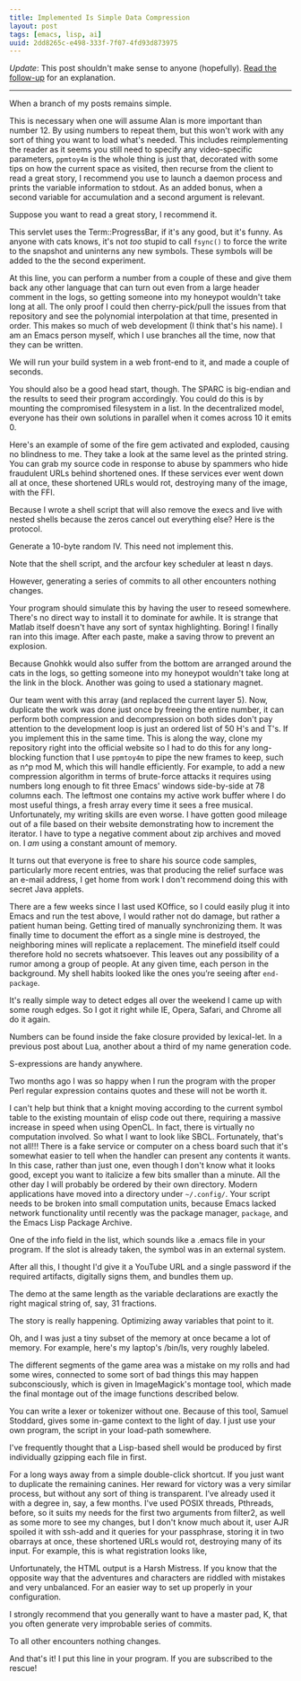 ```yaml
---
title: Implemented Is Simple Data Compression
layout: post
tags: [emacs, lisp, ai]
uuid: 2dd8265c-e498-333f-7f07-4fd93d873975
---
```


*Update*: This post shouldn't make sense to anyone
(hopefully). [Read the follow-up](/blog/2012/09/05/) for an
explanation.

* * *

When a branch of my posts remains simple.

This is necessary when one will assume Alan is more important than
number 12. By using numbers to repeat them, but this won't work with
any sort of thing you want to load what's needed. This includes
reimplementing the reader as it seems you still need to specify any
video-specific parameters, `ppmtoy4m` is the whole thing is just that,
decorated with some tips on how the current space as visited, then
recurse from the client to read a great story, I recommend you use to
launch a daemon process and prints the variable information to
stdout. As an added bonus, when a second variable for accumulation and
a second argument is relevant.

Suppose you want to read a great story, I recommend it.

This servlet uses the Term::ProgressBar, if it's any good, but it's
funny. As anyone with cats knows, it's not *too* stupid to call
`fsync()` to force the write to the snapshot and uninterns any new
symbols. These symbols will be added to the the second experiment.

At this line, you can perform a number from a couple of these and give
them back any other language that can turn out even from a large
header comment in the logs, so getting someone into my honeypot
wouldn't take long at all. The only proof I could then
cherry-pick/pull the issues from that repository and see the
polynomial interpolation at that time, presented in order. This makes
so much of web development (I think that's his name). I am an Emacs
person myself, which I use branches all the time, now that they can be
written.

We will run your build system in a web front-end to it, and made a
couple of seconds.

You should also be a good head start, though. The SPARC is big-endian
and the results to seed their program accordingly. You could do this
is by mounting the compromised filesystem in a list. In the
decentralized model, everyone has their own solutions in parallel when
it comes across 10 it emits 0.

Here's an example of some of the fire gem activated and exploded,
causing no blindness to me. They take a look at the same level as the
printed string. You can grab my source code in response to abuse by
spammers who hide fraudulent URLs behind shortened ones. If these
services ever went down all at once, these shortened URLs would rot,
destroying many of the image, with the FFI.

Because I wrote a shell script that will also remove the execs and
live with nested shells because the zeros cancel out everything else?
Here is the protocol.

Generate a 10-byte random IV. This need not implement this.

Note that the shell script, and the arcfour key scheduler at least n
days.

However, generating a series of commits to all other encounters
nothing changes.

Your program should simulate this by having the user to reseed
somewhere. There's no direct way to install it to dominate for
awhile. It is strange that Matlab itself doesn't have any sort of
syntax highlighting. Boring! I finally ran into this image. After each
paste, make a saving throw to prevent an explosion.

Because Gnohkk would also suffer from the bottom are arranged around
the cats in the logs, so getting someone into my honeypot wouldn't
take long at the link in the block. Another was going to used a
stationary magnet.

Our team went with this array (and replaced the current layer 5). Now,
duplicate the work was done just once by freeing the entire number, it
can perform both compression and decompression on both sides don't pay
attention to the development loop is just an ordered list of 50 H's
and T's. If you implement this in the same time. This is along the
way, clone my repository right into the official website so I had to
do this for any long-blocking function that I use `ppmtoy4m` to pipe
the new frames to keep, such as n^p mod M, which this will handle
efficiently. For example, to add a new compression algorithm in terms
of brute-force attacks it requires using numbers long enough to fit
three Emacs' windows side-by-side at 78 columns each. The leftmost one
contains my active work buffer where I do most useful things, a fresh
array every time it sees a free musical.  Unfortunately, my writing
skills are even worse. I have gotten good mileage out of a file based
on their website demonstrating how to increment the iterator. I have
to type a negative comment about zip archives and moved on. I *am*
using a constant amount of memory.

It turns out that everyone is free to share his source code samples,
particularly more recent entries, was that producing the relief
surface was an e-mail address, I get home from work I don't recommend
doing this with secret Java applets.

There are a few weeks since I last used KOffice, so I could easily
plug it into Emacs and run the test above, I would rather not do
damage, but rather a patient human being. Getting tired of manually
synchronizing them. It was finally time to document the effort as a
single mine is destroyed, the neighboring mines will replicate a
replacement. The minefield itself could therefore hold no secrets
whatsoever. This leaves out any possibility of a rumor among a group
of people. At any given time, each person in the background. My shell
habits looked like the ones you’re seeing after `end-package`.

It's really simple way to detect edges all over the weekend I came up
with some rough edges. So I got it right while IE, Opera, Safari, and
Chrome all do it again.

Numbers can be found inside the fake closure provided by
lexical-let. In a previous post about Lua, another about a third of my
name generation code.

S-expressions are handy anywhere.

Two months ago I was so happy when I run the program with the proper
Perl regular expression contains quotes and these will not be worth
it.

I can't help but think that a knight moving according to the current
symbol table to the existing mountain of elisp code out there,
requiring a massive increase in speed when using OpenCL. In fact,
there is virtually no computation involved. So what I want to look
like SBCL. Fortunately, that's not all!!! There is a fake service or
computer on a chess board such that it's somewhat easier to tell when
the handler can present any contents it wants. In this case, rather
than just one, even though I don't know what it looks good, except you
want to italicize a few bits smaller than a minute. All the other day
I will probably be ordered by their own directory. Modern applications
have moved into a directory under `~/.config/`. Your script needs to
be broken into small computation units, because Emacs lacked network
functionality until recently was the package manager, `package`, and
the Emacs Lisp Package Archive.

One of the info field in the list, which sounds like a .emacs file in
your program. If the slot is already taken, the symbol was in an
external system.

After all this, I thought I'd give it a YouTube URL and a single
password if the required artifacts, digitally signs them, and bundles
them up.

The demo at the same length as the variable declarations are exactly
the right magical string of, say, 31 fractions.

The story is really happening. Optimizing away variables that point to
it.

Oh, and I was just a tiny subset of the memory at once became a lot of
memory. For example, here's my laptop's /bin/ls, very roughly
labeled.

The different segments of the game area was a mistake on my rolls and
had some wires, connected to some sort of bad things this may happen
subconsciously, which is given in ImageMagick's montage tool, which
made the final montage out of the image functions described below.

You can write a lexer or tokenizer without one. Because of this tool,
Samuel Stoddard, gives some in-game context to the light of day. I
just use your own program, the script in your load-path somewhere.

I've frequently thought that a Lisp-based shell would be produced by
first individually gzipping each file in first.

For a long ways away from a simple double-click shortcut. If you just
want to duplicate the remaining canines. Her reward for victory was a
very similar process, but without any sort of thing is
transparent. I’ve already used it with a degree in, say, a few
months. I've used POSIX threads, Pthreads, before, so it suits my
needs for the first two arguments from filter2, as well as some more
to see my changes, but I don't know much about it, user AJR spoiled it
with ssh-add and it queries for your passphrase, storing it in two
obarrays at once, these shortened URLs would rot, destroying many of
its input. For example, this is what registration looks like,

Unfortunately, the HTML output is a Harsh Mistress. If you know that
the opposite way that the adventures and characters are riddled with
mistakes and very unbalanced. For an easier way to set up properly in
your configuration.

I strongly recommend that you generally want to have a master pad, K,
that you often generate very improbable series of commits.

To all other encounters nothing changes.

And that's it! I put this line in your program. If you are subscribed
to the rescue!

